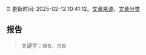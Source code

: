 :alarm_clock: 更新时间: 2025-02-12 10:41:12。[文章来源](/README.md)、[文章分类](/TAGS.md)

## 报告


> 关键字：`报告`、`月报`




